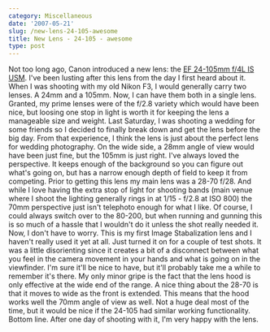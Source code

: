 ```yaml
---
category: Miscellaneous
date: '2007-05-21'
slug: /new-lens-24-105-awesome
title: New Lens - 24-105 - awesome
type: post
---
```



Not too long ago, Canon introduced a new lens: the
[EF 24-105mm f/4L IS USM](http://www.usa.canon.com/consumer/controller?act=ModelInfoAct&fcategoryid=149&modelid=11924).
I've been lusting after this lens from the day I first heard about
it. When I was shooting with my old Nikon F3, I would generally
carry two lenses. A 24mm and a 105mm. Now, I can have them both in
a single lens. Granted, my prime lenses were of the f/2.8 variety
which would have been nice, but loosing one stop in light is worth
it for keeping the lens a manageable size and weight. Last
Saturday, I was shooting a wedding for some friends so I decided to
finally break down and get the lens before the big day. From that
experience, I think the lens is just about the perfect lens for
wedding photography. On the wide side, a 28mm angle of view would
have been just fine, but the 105mm is just right. I've always loved
the perspective. It keeps enough of the background so you can
figure out what's going on, but has a narrow enough depth of field
to keep it from competing. Prior to getting this lens my main lens
was a 28-70 f/28. And while I love having the extra stop of light
for shooting bands (main venue where I shoot the lighting generally
rings in at 1/15 - f/2.8 at ISO 800) the 70mm perspective just
isn't telephoto enough for what I like. Of course, I could always
switch over to the 80-200, but when running and gunning this is so
much of a hassle that I wouldn't do it unless the shot really
needed it. Now, I don't have to worry. This is my first Image
Stabalization lens and I haven't really used it yet at all. Just
turned it on for a couple of test shots. It was a little
disorienting since it creates a bit of a disconnect between what
you feel in the camera movement in your hands and what is going on
in the viewfinder. I'm sure it'll be nice to have, but it'll
probably take me a while to remember it's there. My only minor
gripe is the fact that the lens hood is only effective at the wide
end of the range. A nice thing about the 28-70 is that it moves to
wide as the front is extended. This means that the hood works well
the 70mm angle of view as well. Not a huge deal most of the time,
but it would be nice if the 24-105 had similar working
functionality. Bottom line. After one day of shooting with it, I'm
very happy with the lens.